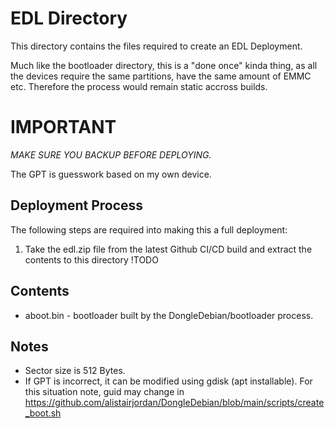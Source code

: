 # EDL Directory

This directory contains the files required to create an EDL Deployment.

Much like the bootloader directory, this is a "done once" kinda thing, as all the devices require the same partitions, have the same amount of EMMC etc. Therefore the process would remain static accross builds.

# IMPORTANT
*MAKE SURE YOU BACKUP BEFORE DEPLOYING.*

The GPT is guesswork based on my own device. 

## Deployment Process

The following steps are required into making this a full deployment:
1. Take the edl.zip file from the latest Github CI/CD build and extract the contents to this directory
!TODO

## Contents
* aboot.bin - bootloader built by the DongleDebian/bootloader process.


## Notes
* Sector size is 512 Bytes.
* If GPT is incorrect, it can be modified using gdisk (apt installable). For this situation note, guid may change in https://github.com/alistairjordan/DongleDebian/blob/main/scripts/create_boot.sh

